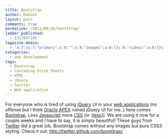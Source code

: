 ```yaml
---
title: Bootstrap
author: Damien
layout: post
comments: true
permalink: /2011/09/26/bootstrap/
jabber_published:
  - 1317047106
tagazine-media:
  - 'a:7:{s:7:"primary";s:0:"";s:6:"images";a:0:{}s:6:"videos";a:0:{}s:11:"image_count";s:1:"0";s:6:"author";s:7:"6177794";s:7:"blog_id";s:8:"27780504";s:9:"mod_stamp";s:19:"2011-09-26 14:24:59";}'
categories:
  - web development
tags:
  - Bootstrap
  - Cascading Style Sheets
  - HTML
  - JQuery
  - Twitter
  - Web application
---
```

For everyone who is tired of using <a class="zem_slink" title="JQuery" href="http://jquery.com/" rel="homepage">jQuery</a> UI in your <a class="zem_slink" title="Web application" href="http://en.wikipedia.org/wiki/Web_application" rel="wikipedia">web applications</a> (no offense but I think <a class="zem_slink" title="Oracle Application Express" href="http://apex.oracle.com" rel="homepage">Oracle APEX</a> ruined jQuery UI for me..) here comes [Bootstrap][1]. Less <a class="zem_slink" title="JavaScript" href="http://en.wikipedia.org/wiki/JavaScript" rel="wikipedia">Javascript</a> more <a class="zem_slink" title="Cascading Style Sheets" href="http://en.wikipedia.org/wiki/Cascading_Style_Sheets" rel="wikipedia">CSS</a> (or [{less}][2]). We are using it now for a couple weeks and I have to say, it is simply beautiful! These guys from <a class="zem_slink" title="Twitter" href="http://twitter.com" rel="homepage">Twitter</a> did a great job, Bootstrap comes without any images but pure CSS3 styling. Check it out: <http://twitter.github.com/bootstrap/>

 [1]: http://twitter.github.com/bootstrap/
 [2]: http://lesscss.org/
